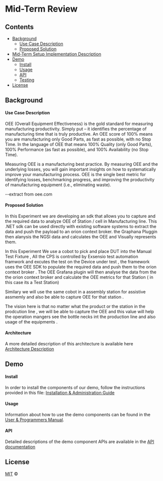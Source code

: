 # Mid-Term Review

## Contents

-   [Background](#background)
    -   [Use Case Description](#use-case-description)
    -   [Proposed Solution](#proposed-solution)
-   [Mid-Term Setup Implementation Description](#mid-term-setup-implementation-description)
-   [Demo](#demo)
    -   [Install](#install)
    -   [Usage](#usage)
    -   [API](#api)
    -   [Testing](#testing)
-   [License](#license)

## Background

#### Use Case Description

OEE (Overall Equipment Effectiveness) is the gold standard for measuring manufacturing productivity. Simply put – it identifies the percentage of manufacturing time that is truly productive. An OEE score of 100% means you are manufacturing only Good Parts, as fast as possible, with no Stop Time. In the language of OEE that means 100% Quality (only Good Parts), 100% Performance (as fast as possible), and 100% Availability (no Stop Time).

Measuring OEE is a manufacturing best practice. By measuring OEE and the underlying losses, you will gain important insights on how to systematically improve your manufacturing process. OEE is the single best metric for identifying losses, benchmarking progress, and improving the productivity of manufacturing equipment (i.e., eliminating waste).

--extract from oee.com


#### Proposed Solution

In this Experiment we are developing an sdk that allows you to capture and the required data to analyze OEE of Station / cell in Manufacturing line.
This .NET sdk can be used directly with existing software systems to extract the data and push the payload to an orion context broker. the Graphana Pluggin then alanysis the NGSI data and calculates the OEE and Visually represents them. 

In this Experiment We use a cobot to pick and place DUT into the Manual Test Fixture , All the CPS is controlled by Exsensio test automation framwork and excutes the test on the Device under test , the framework uses the OEE SDK to populate the required data and push them to the orion context broker . The OEE Grafana plugin will then analyse the data from the the orion context broker and calculate the OEE metrics for that Station ( in this case its a Test Station)

Similary we will use the same cobot in a assembly station for assistive assmemly and also be able to capture OEE for that station . 

The vision here is that no matter what the product or the station in the prodcution line , we will be able to capture the OEE and this value will help the operation mangers see the bottle necks int the production line and also usage of the equipments .

#### Architecture
A more detailed description of this architecture is available here [Architecture Description](architecture.md)

## Demo
#### Install
In order to install the components of our demo, follow the instructions provided in this file: [Installation & Administration Guide](installationguide.md)

#### Usage
Information about how to use the demo components can be found in the [User & Programmers Manual](getting-started.md).

#### API
Detailed descriptions of the demo component APIs are available in the [API documentation](api.md)

## License

[MIT](LICENSE) © <TTE>
